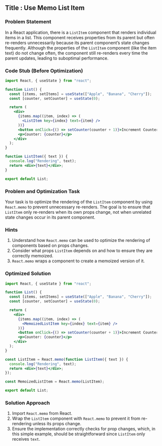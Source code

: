 ## Title : Use Memo List Item

### Problem Statement

In a React application, there is a `ListItem` component that renders individual items in a list. This component receives properties from its parent but often re-renders unnecessarily because its parent component’s state changes frequently. Although the properties of the `ListItem` component (like the item text) do not change often, the component still re-renders every time the parent updates, leading to suboptimal performance.

### Code Stub (Before Optimization)

```jsx
import React, { useState } from "react";

function List() {
  const [items, setItems] = useState(["Apple", "Banana", "Cherry"]);
  const [counter, setCounter] = useState(0);

  return (
    <div>
      {items.map((item, index) => (
        <ListItem key={index} text={item} />
      ))}
      <button onClick={() => setCounter(counter + 1)}>Increment Counter</button>
      <p>Counter: {counter}</p>
    </div>
  );
}

function ListItem({ text }) {
  console.log("Rendering", text);
  return <div>{text}</div>;
}

export default List;
```

### Problem and Optimization Task

Your task is to optimize the rendering of the `ListItem` component by using `React.memo` to prevent unnecessary re-renders. The goal is to ensure that `ListItem` only re-renders when its own props change, not when unrelated state changes occur in its parent component.

### Hints

1. Understand how `React.memo` can be used to optimize the rendering of components based on props changes.
2. Consider what props `ListItem` depends on and how to ensure they are correctly memoized.
3. `React.memo` wraps a component to create a memoized version of it.

### Optimized Solution

```jsx
import React, { useState } from "react";

function List() {
  const [items, setItems] = useState(["Apple", "Banana", "Cherry"]);
  const [counter, setCounter] = useState(0);

  return (
    <div>
      {items.map((item, index) => (
        <MemoizedListItem key={index} text={item} />
      ))}
      <button onClick={() => setCounter(counter + 1)}>Increment Counter</button>
      <p>Counter: {counter}</p>
    </div>
  );
}

const ListItem = React.memo(function ListItem({ text }) {
  console.log("Rendering", text);
  return <div>{text}</div>;
});

const MemoizedListItem = React.memo(ListItem);

export default List;
```

### Solution Approach

1. Import `React.memo` from React.
2. Wrap the `ListItem` component with `React.memo` to prevent it from re-rendering unless its props change.
3. Ensure the implementation correctly checks for prop changes, which, in this simple example, should be straightforward since `ListItem` only receives `text`.
